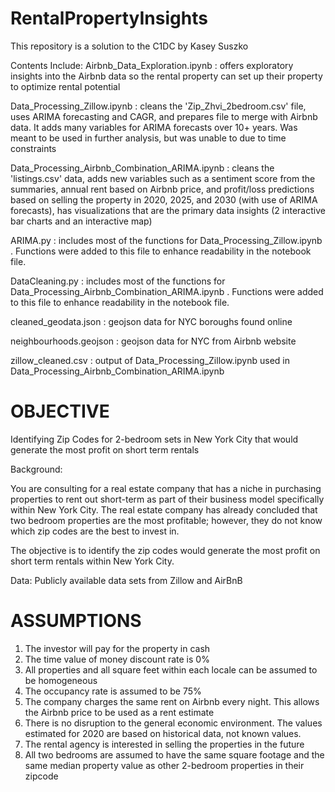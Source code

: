 # RentalPropertyInsights
This repository is a solution to the C1DC by Kasey Suszko

Contents Include:
Airbnb_Data_Exploration.ipynb : offers exploratory insights into the Airbnb data so the rental property can set up their property to optimize rental potential

Data_Processing_Zillow.ipynb : cleans the 'Zip_Zhvi_2bedroom.csv' file, uses ARIMA forecasting and CAGR, and prepares file to merge with Airbnb data. It adds many variables for ARIMA forecasts over 10+ years. Was meant to be used in further analysis, but was unable to due to time constraints

Data_Processing_Airbnb_Combination_ARIMA.ipynb : cleans the 'listings.csv' data, adds new variables such as a sentiment score from the summaries, annual rent based on Airbnb price, and profit/loss predictions based on selling the property in 2020, 2025, and 2030 (with use of ARIMA forecasts), has visualizations that are the primary data insights (2 interactive bar charts and an interactive map)

ARIMA.py : includes most of the functions for Data_Processing_Zillow.ipynb . Functions were added to this file to enhance readability in the notebook file.

DataCleaning.py : includes most of the functions for Data_Processing_Airbnb_Combination_ARIMA.ipynb . Functions were added to this file to enhance readability in the notebook file.

cleaned_geodata.json : geojson data for NYC boroughs found online

neighbourhoods.geojson : geojson data for NYC from Airbnb website

zillow_cleaned.csv : output of Data_Processing_Zillow.ipynb used in Data_Processing_Airbnb_Combination_ARIMA.ipynb

# OBJECTIVE
Identifying Zip Codes for 2-bedroom sets in New York City that would generate the most profit on short term rentals

Background:

You are consulting for a real estate company that has a niche in purchasing properties to rent out short-term as part of their business model specifically within New York City. The real estate company has already concluded that two bedroom properties are the most profitable; however, they do not know which zip codes are the best to invest in.

The objective is to identify the zip codes would generate the most profit on short term rentals within New York City.

Data: Publicly available data sets from Zillow and AirBnB

# ASSUMPTIONS
1. The investor will pay for the property in cash 
2. The time value of money discount rate is 0% 
3. All properties and all square feet within each locale can be assumed to be homogeneous 
4. The occupancy rate is assumed to be 75%
5. The company charges the same rent on Airbnb every night. This allows the Airbnb price to be used as a rent estimate
6. There is no disruption to the general economic environment. The values estimated for 2020 are based on historical data, not known values.
7. The rental agency is interested in selling the properties in the future
8. All two bedrooms are assumed to have the same square footage and the same median property value as other 2-bedroom properties in their zipcode
